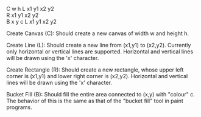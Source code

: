 C w h L x1 y1 x2 y2  
R x1 y1 x2 y2  
B x y c 
L x1 y1 x2 y2 

Create Canvas (C): Should create a new canvas of width w and height h.  

Create Line (L): Should create a new line from (x1,y1) to (x2,y2). Currently only horizontal or
vertical lines are supported. Horizontal and vertical lines will be drawn using the 'x'
character.  

Create Rectangle (R): Should create a new rectangle, whose upper left corner is (x1,y1) and
lower right corner is (x2,y2). Horizontal and vertical lines will be drawn using the 'x'
character.  

Bucket Fill (B): Should fill the entire area connected to (x,y) with "colour" c. The behavior of this
is the same as that of the "bucket fill" tool in paint programs.
